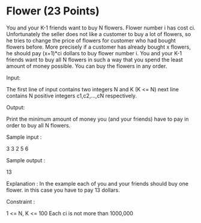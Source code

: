 Flower (23 Points)
==================

You and your K-1 friends want to buy N flowers. Flower number i has cost ci. Unfortunately the seller does not like a customer to buy a lot of flowers, so he tries to change the price of flowers for customer who had bought flowers before. More precisely if a customer has already bought x flowers, he should pay (x+1)*ci dollars to buy flower number i.
You and your K-1 friends want to buy all N flowers in such a way that you spend the least amount of money possible. You can buy the flowers in any order.

Input:

The first line of input contains two integers N and K (K <= N) next line contains N positive integers c1,c2,…,cN respectively.

Output:

Print the minimum amount of money you (and your friends) have to pay in order to buy all N flowers.

Sample input :

3 3
2 5 6

Sample output :

13

Explanation :
In the example each of you and your friends should buy one flower. in this case you have to pay 13 dollars.

Constraint :

1 <= N, K  <= 100
Each ci is not more than 1000,000
